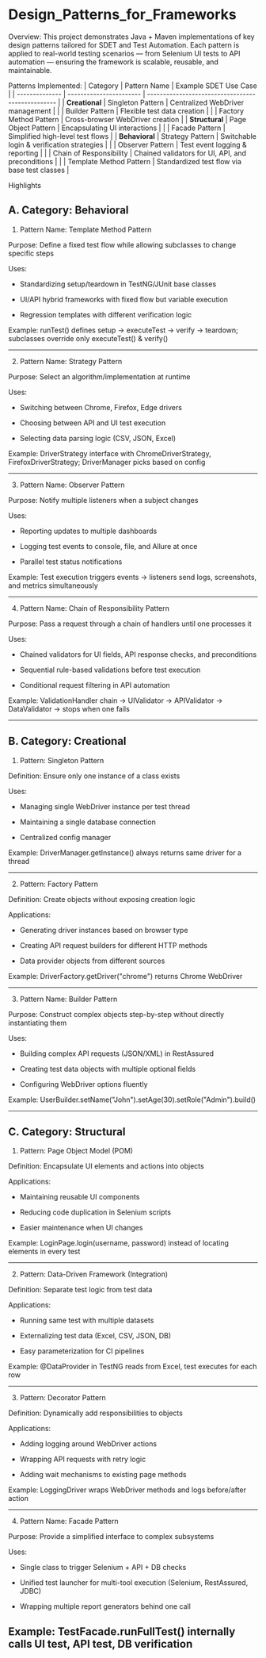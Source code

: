 # Design_Patterns_for_Frameworks

Overview:
This project demonstrates Java + Maven implementations of key design patterns tailored for SDET and Test Automation.
Each pattern is applied to real-world testing scenarios — from Selenium UI tests to API automation — ensuring the framework is scalable, reusable, and maintainable.

Patterns Implemented:
| Category       | Pattern Name            | Example SDET Use Case                             |
| -------------- | ----------------------- | ------------------------------------------------- |
| **Creational** | Singleton Pattern       | Centralized WebDriver management                  |
|                | Builder Pattern         | Flexible test data creation                       |
|                | Factory Method Pattern  | Cross-browser WebDriver creation                  |
| **Structural** | Page Object Pattern     | Encapsulating UI interactions                     |
|                | Facade Pattern          | Simplified high-level test flows                  |
| **Behavioral** | Strategy Pattern        | Switchable login & verification strategies        |
|                | Observer Pattern        | Test event logging & reporting                    |
|                | Chain of Responsibility | Chained validators for UI, API, and preconditions |
|                | Template Method Pattern | Standardized test flow via base test classes      |

Highlights

A. Category: Behavioral
--------------

1. Pattern Name: Template Method Pattern

Purpose: Define a fixed test flow while allowing subclasses to change specific steps

Uses:

- Standardizing setup/teardown in TestNG/JUnit base classes

- UI/API hybrid frameworks with fixed flow but variable execution

- Regression templates with different verification logic

Example: runTest() defines setup → executeTest → verify → teardown; subclasses override only executeTest() & verify()

--------------

2. Pattern Name: Strategy Pattern

Purpose: Select an algorithm/implementation at runtime

Uses:

- Switching between Chrome, Firefox, Edge drivers

- Choosing between API and UI test execution

- Selecting data parsing logic (CSV, JSON, Excel)

Example: DriverStrategy interface with ChromeDriverStrategy, FirefoxDriverStrategy; DriverManager picks based on config

--------------

3. Pattern Name: Observer Pattern

Purpose: Notify multiple listeners when a subject changes

Uses:

- Reporting updates to multiple dashboards

- Logging test events to console, file, and Allure at once

- Parallel test status notifications

Example: Test execution triggers events → listeners send logs, screenshots, and metrics simultaneously

--------------

4. Pattern Name: Chain of Responsibility Pattern
   
Purpose: Pass a request through a chain of handlers until one processes it

Uses:

- Chained validators for UI fields, API response checks, and preconditions

- Sequential rule-based validations before test execution

- Conditional request filtering in API automation
  
Example: ValidationHandler chain → UIValidator → APIValidator → DataValidator → stops when one fails

--------------

B. Category: Creational
--------------

1. Pattern: Singleton Pattern

Definition: Ensure only one instance of a class exists

Uses:

- Managing single WebDriver instance per test thread

- Maintaining a single database connection

- Centralized config manager

Example: DriverManager.getInstance() always returns same driver for a thread

--------------

2. Pattern: Factory Pattern

Definition: Create objects without exposing creation logic

Applications:

- Generating driver instances based on browser type

- Creating API request builders for different HTTP methods

- Data provider objects from different sources

Example: DriverFactory.getDriver("chrome") returns Chrome WebDriver

--------------

3. Pattern Name: Builder Pattern

Purpose: Construct complex objects step-by-step without directly instantiating them

Uses:

- Building complex API requests (JSON/XML) in RestAssured

- Creating test data objects with multiple optional fields

- Configuring WebDriver options fluently
  
Example: UserBuilder.setName("John").setAge(30).setRole("Admin").build()

--------------

C. Category: Structural
--------------

1. Pattern: Page Object Model (POM)

Definition: Encapsulate UI elements and actions into objects

Applications:

- Maintaining reusable UI components

- Reducing code duplication in Selenium scripts

- Easier maintenance when UI changes
  
Example: LoginPage.login(username, password) instead of locating elements in every test

--------------

2. Pattern: Data-Driven Framework (Integration)

Definition: Separate test logic from test data

Applications:

- Running same test with multiple datasets

- Externalizing test data (Excel, CSV, JSON, DB)

- Easy parameterization for CI pipelines
  
Example: @DataProvider in TestNG reads from Excel, test executes for each row

--------------

3. Pattern: Decorator Pattern
   
Definition: Dynamically add responsibilities to objects

Applications:

- Adding logging around WebDriver actions

- Wrapping API requests with retry logic

- Adding wait mechanisms to existing page methods
  
Example: LoggingDriver wraps WebDriver methods and logs before/after action

--------------

4. Pattern Name: Facade Pattern
   
Purpose: Provide a simplified interface to complex subsystems

Uses:

- Single class to trigger Selenium + API + DB checks

- Unified test launcher for multi-tool execution (Selenium, RestAssured, JDBC)

- Wrapping multiple report generators behind one call
  
Example: TestFacade.runFullTest() internally calls UI test, API test, DB verification
--------------

